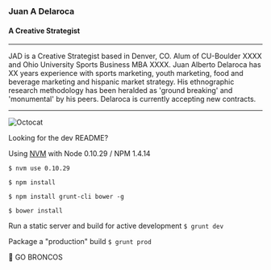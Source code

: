 ### Juan A Delaroca
#### A Creative Strategist
----

JAD is a Creative Strategist based in Denver, CO. Alum of CU-Boulder XXXX and Ohio University Sports Business MBA XXXX. Juan Alberto Delaroca has XX years experience with sports marketing, youth marketing, food and beverage marketing and hispanic market strategy. His ethnographic research methodology has been heralded as 'ground breaking' and 'monumental' by his peers. Delaroca is currently accepting new contracts.

----

![Octocat](https://camo.githubusercontent.com/20232135c459ea65f3b35e4c779725bc789b4c9c/687474703a2f2f6f63746f6465782e6769746875622e636f6d2f696d616765732f646f6a6f6361742e6a7067)

Looking for the dev README?

Using [NVM](https://github.com/creationix/nvm) with Node 0.10.29 / NPM 1.4.14

`$ nvm use 0.10.29`

`$ npm install`

`$ npm install grunt-cli bower -g` 

`$ bower install`

Run a static server and build for active development
`$ grunt dev`

Package a "production" build
`$ grunt prod`

:horse: GO BRONCOS